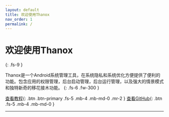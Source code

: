 ```yaml
---
layout: default
title: 欢迎使用Thanox
nav_order: 1
permalink: /
---
```




# 欢迎使用Thanox
{: .fs-9 }

Thanox是一个Android系统管理工具，在系统隐私和系统优化方便提供了便利的功能。包含应用的权限管理，后台启动管理，后台运行管理，以及强大的情景模式和独特新奇的移花接木功能。
{: .fs-6 .fw-300 }

[查看教程](https://tornaco.github.io/Thanox/0-Home.html){: .btn .btn-primary .fs-5 .mb-4 .mb-md-0 .mr-2 } [查看GitHub](https://github.com/Tornaco/Thanox){: .btn .fs-5 .mb-4 .mb-md-0 }

---

